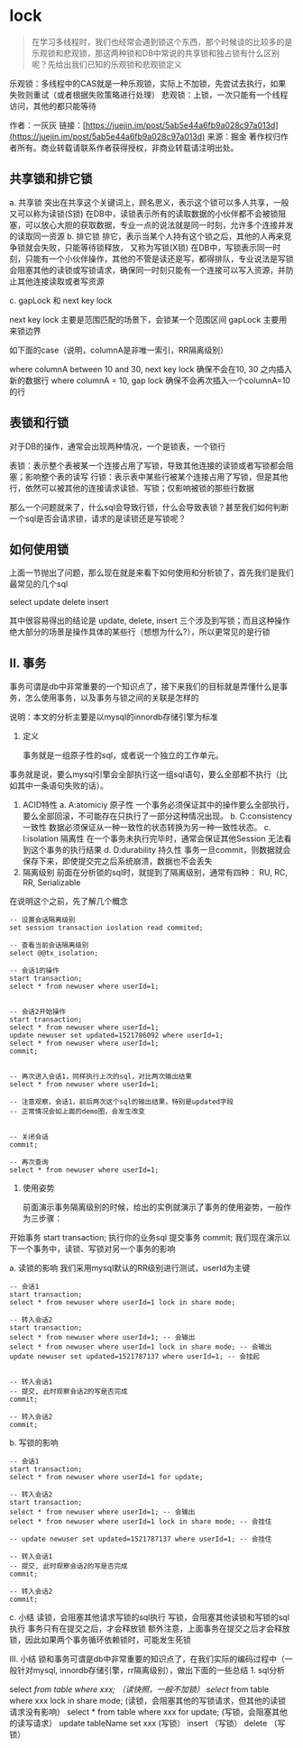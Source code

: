# lock

> 在学习多线程时，我们也经常会遇到锁这个东西，那个时候谈的比较多的是乐观锁和悲观锁，那这两种锁和DB中常说的共享锁和独占锁有什么区别呢？先给出我们已知的乐观锁和悲观锁定义

乐观锁：多线程中的CAS就是一种乐观锁，实际上不加锁，先尝试去执行，如果失败则重试（或者根据失败策略进行处理） 悲观锁：上锁，一次只能有一个线程访问，其他的都只能等待

作者：一灰灰 链接：[https://juejin.im/post/5ab5e44a6fb9a028c97a013d](https://juejin.im/post/5ab5e44a6fb9a028c97a013d) 来源：掘金 著作权归作者所有。商业转载请联系作者获得授权，非商业转载请注明出处。

## 共享锁和排它锁

a. 共享锁 突出在共享这个关键词上，顾名思义，表示这个锁可以多人共享，一般又可以称为读锁\(S锁\) 在DB中，读锁表示所有的读取数据的小伙伴都不会被锁阻塞，可以放心大胆的获取数据，专业一点的说法就是同一时刻，允许多个连接并发的读取同一资源 b. 排它锁 排它，表示当某个人持有这个锁之后，其他的人再来竞争锁就会失败，只能等待锁释放， 又称为写锁\(X锁\) 在DB中，写锁表示同一时刻，只能有一个小伙伴操作，其他的不管是读还是写，都得排队，专业说法是写锁会阻塞其他的读锁或写锁请求，确保同一时刻只能有一个连接可以写入资源，并防止其他连接读取或者写资源

c. gapLock 和 next key lock

next key lock 主要是范围匹配的场景下，会锁某一个范围区间 gapLock 主要用来锁边界

如下面的case（说明，columnA是非唯一索引，RR隔离级别）

where columnA between 10 and 30, next key lock 确保不会在10, 30 之内插入新的数据行 where columnA = 10, gap lock 确保不会再次插入一个columnA=10的行

## 表锁和行锁

对于DB的操作，通常会出现两种情况，一个是锁表，一个锁行

表锁：表示整个表被某一个连接占用了写锁，导致其他连接的读锁或者写锁都会阻塞；影响整个表的读写 行锁：表示表中某些行被某个连接占用了写锁，但是其他行，依然可以被其他的连接请求读锁、写锁；仅影响被锁的那些行数据

那么一个问题就来了，什么sql会导致行锁，什么会导致表锁？甚至我们如何判断一个sql是否会请求锁，请求的是读锁还是写锁呢？

## 如何使用锁

上面一节抛出了问题，那么现在就是来看下如何使用和分析锁了，首先我们是我们最常见的几个sql

select update delete insert

其中很容易得出的结论是 update, delete, insert 三个涉及到写锁；而且这种操作绝大部分的场景是操作具体的某些行（想想为什么?），所以更常见的是行锁

## II. 事务

事务可谓是db中非常重要的一个知识点了，接下来我们的目标就是弄懂什么是事务，怎么使用事务，以及事务与锁之间的关联是怎样的

说明：本文的分析主要是以mysql的innordb存储引擎为标准

1. 定义

   事务就是一组原子性的sql，或者说一个独立的工作单元。

事务就是说，要么mysql引擎会全部执行这一组sql语句，要么全部都不执行（比如其中一条语句失败的话）。

1. ACID特性 a. A:atomiciy 原子性 一个事务必须保证其中的操作要么全部执行，要么全部回滚，不可能存在只执行了一部分这种情况出现。 b. C:consistency一致性 数据必须保证从一种一致性的状态转换为另一种一致性状态。 c. I:isolation 隔离性 在一个事务未执行完毕时，通常会保证其他Session 无法看到这个事务的执行结果 d. D:durability 持久性 事务一旦commit，则数据就会保存下来，即使提交完之后系统崩溃，数据也不会丢失
2. 隔离级别 前面在分析锁的sql时，就提到了隔离级别，通常有四种： RU, RC, RR, Serializable

在说明这个之前，先了解几个概念

```text
-- 设置会话隔离级别
set session transaction ioslation read commited;

-- 查看当前会话隔离级别
select @@tx_isolation;

-- 会话1的操作
start transaction;
select * from newuser where userId=1;


-- 会话2开始操作
start transaction;
select * from newuser where userId=1;
update newuser set updated=1521786092 where userId=1;
select * from newuser where userId=1;
commit;


-- 再次进入会话1，同样执行上次的sql，对比两次输出结果
select * from newuser where userId=1;

-- 注意观察，会话1，前后两次这个sql的输出结果，特别是updated字段
-- 正常情况会如上面的demo图，会发生改变


-- 关闭会话
commit;

-- 再次查询
select * from newuser where userId=1;
```

1. 使用姿势

   前面演示事务隔离级别的时候，给出的实例就演示了事务的使用姿势，一般作为三步骤：

开始事务 start transaction; 执行你的业务sql 提交事务 commit; 我们现在演示以下一个事务中，读锁、写锁对另一个事务的影响

a. 读锁的影响 我们采用mysql默认的RR级别进行测试，userId为主键

```text
-- 会话1
start transaction;
select * from newuser where userId=1 lock in share mode;

-- 转入会话2
start transaction;
select * from newuser where userId=1; -- 会输出
select * from newuser where userId=1 lock in share mode; -- 会输出
update newuser set updated=1521787137 where userId=1; -- 会挂起


-- 转入会话1
-- 提交, 此时观察会话2的写是否完成
commit;

-- 转入会话2
commit;
```

b. 写锁的影响

```text
-- 会话1
start transaction;
select * from newuser where userId=1 for update;

-- 转入会话2
start transaction;
select * from newuser where userId=1; -- 会输出
select * from newuser where userId=1 lock in share mode; -- 会挂住

-- update newuser set updated=1521787137 where userId=1; -- 会挂住

-- 转入会话1
-- 提交, 此时观察会话2的写是否完成
commit;

-- 转入会话2
commit;
```

c. 小结 读锁，会阻塞其他请求写锁的sql执行 写锁，会阻塞其他读锁和写锁的sql执行 事务只有在提交之后，才会释放锁 额外注意，上面事务在提交之后才会释放锁，因此如果两个事务循环依赖锁时，可能发生死锁

III. 小结 锁和事务可谓是db中非常重要的知识点了，在我们实际的编码过程中（一般针对mysql, innordb存储引擎，rr隔离级别），做出下面的一些总结 1. sql分析

select  _from table where xxx; （读快照，一般不加锁） select_  from table where xxx lock in share mode; \(读锁，会阻塞其他的写锁请求，但其他的读锁请求没有影响） select \* from table where xxx for update; \(写锁，会阻塞其他的读写请求） update tableName set xxx \(写锁） insert （写锁） delete （写锁）

